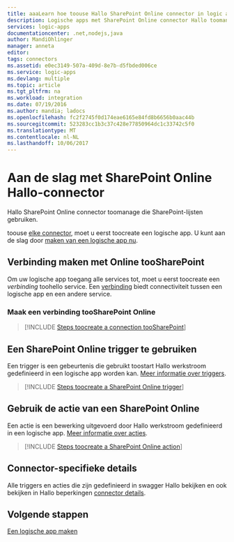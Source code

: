 ```yaml
---
title: aaaLearn hoe toouse Hallo SharePoint Online connector in logic apps | Microsoft Docs
description: Logische apps met SharePoint Online connector Hallo toomange lijsten maken in SharePoint.
services: logic-apps
documentationcenter: .net,nodejs,java
author: MandiOhlinger
manager: anneta
editor: 
tags: connectors
ms.assetid: e0ec3149-507a-409d-8e7b-d5fbded006ce
ms.service: logic-apps
ms.devlang: multiple
ms.topic: article
ms.tgt_pltfrm: na
ms.workload: integration
ms.date: 07/19/2016
ms.author: mandia; ladocs
ms.openlocfilehash: fc2f2745f0d174eae6165e84fd8b6656b0aac44b
ms.sourcegitcommit: 523283cc1b3c37c428e77850964dc1c33742c5f0
ms.translationtype: MT
ms.contentlocale: nl-NL
ms.lasthandoff: 10/06/2017
---
```

# <a name="get-started-with-hello-sharepoint-online-connector"></a>Aan de slag met SharePoint Online Hallo-connector
Hallo SharePoint Online connector toomanage die SharePoint-lijsten gebruiken.  

toouse [elke connector](apis-list.md), moet u eerst toocreate een logische app. U kunt aan de slag door [maken van een logische app nu](../logic-apps/logic-apps-create-a-logic-app.md).

## <a name="connect-toosharepoint-online"></a>Verbinding maken met Online tooSharePoint
Om uw logische app toegang alle services tot, moet u eerst toocreate een *verbinding* toohello service. Een [verbinding](connectors-overview.md) biedt connectiviteit tussen een logische app en een andere service.  

### <a name="create-a-connection-toosharepoint-online"></a>Maak een verbinding tooSharePoint Online
> [!INCLUDE [Steps toocreate a connection tooSharePoint](../../includes/connectors-create-api-sharepointonline.md)]


## <a name="use-a-sharepoint-online-trigger"></a>Een SharePoint Online trigger te gebruiken
Een trigger is een gebeurtenis die gebruikt toostart Hallo werkstroom gedefinieerd in een logische app worden kan. [Meer informatie over triggers](../logic-apps/logic-apps-what-are-logic-apps.md#logic-app-concepts).  

> [!INCLUDE [Steps toocreate a SharePoint Online trigger](../../includes/connectors-create-api-sharepointonline-trigger.md)]


## <a name="use-a-sharepoint-online-action"></a>Gebruik de actie van een SharePoint Online
Een actie is een bewerking uitgevoerd door Hallo werkstroom gedefinieerd in een logische app. [Meer informatie over acties](../logic-apps/logic-apps-what-are-logic-apps.md#logic-app-concepts).  

> [!INCLUDE [Steps toocreate a SharePoint Online action](../../includes/connectors-create-api-sharepointonline-action.md)]


## <a name="connector-specific-details"></a>Connector-specifieke details

Alle triggers en acties die zijn gedefinieerd in swagger Hallo bekijken en ook bekijken in Hallo beperkingen [connector details](/connectors/sharepoint/).

## <a name="next-steps"></a>Volgende stappen
[Een logische app maken](../logic-apps/logic-apps-create-a-logic-app.md)

